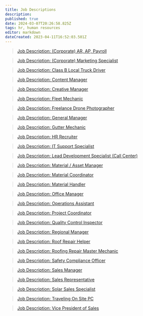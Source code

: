 ```yaml
---
title: Job Descriptions
description: 
published: true
date: 2024-03-07T20:26:58.825Z
tags: hr, human resources
editor: markdown
dateCreated: 2023-04-11T16:52:03.501Z
---
```


> [Job Description: (Corporate) AR, AP, Payroll](https://docs.google.com/document/d/1bUdmIiY4v9HWTEXn4LtLFUoBSqavdQ43r1OWJLMYobs/edit?usp=share_link)

> [Job Description: (Corporate) Marketing Specialist](https://docs.google.com/document/d/1evly77vImyhy1jjn8i5I1kBCZ4BH_36Il_vFEHQJHek/edit?usp=share_link)

> [Job Description: Class B Local Truck Driver](https://docs.google.com/document/d/1HZQzMex_d66C4lFBRmG6Kot2l-eXvI3mbQyTp44Ol2c/edit)

> [Job Description: Content Manager](https://docs.google.com/document/d/1UvzlL9F2mH-M5j285qYAAuZGEvQ1dlIiGrr-I0FjTC8/edit?usp=share_link)

> [Job Description: Creative Manager](https://docs.google.com/document/d/10XjGFCzfdUaAF0CYxCr2hlZYCOKpYg71tJARV0hYKlI/edit?usp=share_link)

> [Job Description: Fleet Mechanic](https://docs.google.com/document/d/1CyBt-yZamiK3olmRe4xMRXVseZUdj0sRRGJIyrMoqAc/edit?usp=share_link)

> [Job Description: Freelance Drone Photographer](https://docs.google.com/document/d/1xW_HpuzsGMCcgP0fJmTumV87xFcFEbERJomrAYSXPdM/edit?usp=share_link)

> [Job Description: General Manager](https://docs.google.com/document/d/1zcBknTiaDET-YnB7eha5Ti7yEnRy7RSBlQ3pQKb_dNU/edit?usp=share_link)

> [Job Description: Gutter Mechanic](https://docs.google.com/document/d/1KO4w6QZcM3x46kuwqH1UkQ7U_rtOmX0bkbRPjD-Ivuc/edit?usp=share_link)

> [Job Description: HR Recruiter](https://docs.google.com/document/d/1rlqZW-3btJnnk6Nld2fftXcTNHl2JOZoBDClWHbO-b0/edit?usp=share_link)

> [Job Description: IT Support Specialist](https://docs.google.com/document/d/1KJim_WwQIcYRPWcQoBDls8trwc7eQg4TcZXG8a1kmyw/edit?usp=share_link)

> [Job Description: Lead Development Specialist (Call Center)](https://docs.google.com/document/d/1s31uv1uD51jGs2uFjVq_vaHkSmQdfJskXsUVdvtFuOY/edit?usp=share_link)

> [Job Description: Material / Asset Manager](https://docs.google.com/document/d/1aE9KiNQ6Cc8fOYIHNpmMReQDSWLv5ZNJX15NGIA0ekw/edit?usp=share_link)

> [Job Description: Material Coordinator](https://docs.google.com/document/d/1y1TMf6fYCRUGHQUZVIZMfNB4dm8PLjWjiAsc6ul8jd8/edit?usp=share_link)

> [Job Description: Material Handler](https://docs.google.com/document/d/1vT21KGTI6Sv5aWJWsJcUxFvWN17tgovthmlXc7ptk7Y/edit?usp=share_link)

> [Job Description: Office Manager](https://docs.google.com/document/d/1N7-8KSGuuMsS4oVMg21kVNWuqH5goaE5q7cM4kTL9m8/edit?usp=share_link)

> [Job Description: Operations Assistant](https://docs.google.com/document/d/1DQPur4fzOoWtlxKd4meSl8UlGDs9xKimw_UMnzdlgmI/edit?usp=share_link)

> [Job Description: Project Coordinator](https://docs.google.com/document/d/1nPQj4fm5mAjS-Dkmp2QD_cUsjY7YQZCQSlsK8aTf21U/edit?usp=share_link)

> [Job Description: Quality Control Inspector](https://docs.google.com/document/d/1q_zPqzhCnh_VLRQ-vNc73rzsbjx-SfucpK9G4hfYDvo/edit)

> [Job Description: Regional Manager](https://docs.google.com/document/d/1Oxqv6vDnjGL9hUjVAmL7VUh4a0fPEvDVonlG4rKKUyQ/edit?usp=share_link)

> [Job Description: Roof Repair Helper](https://docs.google.com/document/d/11kbY3oJj0KrLK3pdUJDKqbA6xUadUhkHxd3aatW7yYU/edit)

> [Job Description: Roofing Repair Master Mechanic](https://docs.google.com/document/d/1cfvwZQVTRo1C1W2Ovhkw0XHiXK2APUmW2zV1LuiMsNM/edit?usp=share_link)

> [Job Description: Safety Compliance Officer](https://docs.google.com/document/d/1R-wc2pcNbn3iXyCYMCZMdk_gBE__loaL7eIHyDdh6d4/edit?usp=share_link)

> [Job Description: Sales Manager](https://docs.google.com/document/d/12KNUPl6FcDq4Lt7nxAX38iXfsBktkKJkzcJskYNJlsY/edit)

> [Job Description: Sales Representative](https://docs.google.com/document/d/1j6RrBEbElQPoTj3MUk_rkwFDV8r8y_ihukCk_FPqCks/edit?usp=share_link)

> [Job Description: Solar Sales Specialist](https://drive.google.com/file/d/1Mpe7WuTNasq5wW_nd9yw9vpd9UN70Ccn/view?ts=65e9ca57&pli=1)

> [Job Description: Traveling On Site PC](https://docs.google.com/document/d/17lglgsLCTCBgNmMwC3hEgQAlTg9kk1o8H-dOT0owmXQ/edit?usp=share_link)

> [Job Description: Vice President of Sales](https://docs.google.com/document/d/1Mnpf1k-i2ESRRFGkRcdMTRcK7x7aiyeuBGGAZDnNNWQ/edit?usp=share_link)